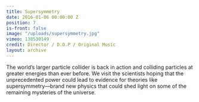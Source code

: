 ```yaml
---
title: Supersymmetry
date: 2016-01-06 00:00:00 Z
position: 7
is-front: false
image: "/uploads/supersymmetry.jpg"
vimeo: 138530149
credit: Director / D.O.P / Original Music
layout: archive
---
```


The world’s larger particle collider is back in action and colliding particles at greater energies than ever before. We visit the scientists hoping that the unprecedented power could lead to evidence for theories like supersymmetry—brand new physics that could shed light on some of the remaining mysteries of the universe.